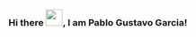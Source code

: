 ### Hi there <img src="https://raw.githubusercontent.com/MartinHeinz/MartinHeinz/master/wave.gif" width="30px">, I am Pablo Gustavo Garcia!

<!--
**pablogugarcia/pablogugarcia** is a ✨ _special_ ✨ repository because its `README.md` (this file) appears on your GitHub profile.

---

🧰 Toolbox

<img src="https://cdn.worldvectorlogo.com/logos/javascript.svg" alt="JavaScript Logo" width="50" height="50"/> <img src="https://cdn.worldvectorlogo.com/logos/css3.svg" alt="CSS Logo" width="50" height="50"/>

---

---

## &#x1f4c8; My GitHub Stats

[![Top Langs](https://github-readme-stats.vercel.app/api/top-langs/?username=pablogugarcia&theme=tokyonight)](https://github.com/anuraghazra/github-readme-stats)

[![Pablo GitHub stats](https://github-readme-stats.vercel.app/api?username=pablogugarcia&theme=tokyonight)](https://github.com/anuraghazra/github-readme-stats)


